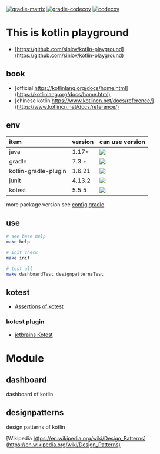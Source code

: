 [![gradle-matrix](https://github.com/sinlov/kotlin-playground/actions/workflows/gradle-matrix.yml/badge.svg?branch=main)](https://github.com/sinlov/kotlin-playground/actions/workflows/gradle-matrix.yml)
[![gradle-codecov](https://github.com/sinlov/kotlin-playground/actions/workflows/gradle-codecov.yml/badge.svg)](https://github.com/sinlov/kotlin-playground/actions/workflows/gradle-codecov.yml)
[![codecov](https://codecov.io/gh/sinlov/kotlin-playground/branch/main/graph/badge.svg)](https://codecov.io/gh/sinlov/kotlin-playground)

# This is kotlin playground

- [https://github.com/sinlov/kotlin-playground](https://github.com/sinlov/kotlin-playground)

## book

- [official https://kotlinlang.org/docs/home.html](https://kotlinlang.org/docs/home.html)
- [chinese kotlin https://www.kotlincn.net/docs/reference/](https://www.kotlincn.net/docs/reference/)

## env

| item                 | version | can use version |
|:---------------------|:--------|:------------------------|
| java                 | 1.17+    | ![](https://img.shields.io/badge/-Java-007396?logo=Java&logoColor=white&style=) |
| gradle               | 7.3.+   | [![](https://img.shields.io/badge/-Gradle-02303A?logo=Gradle&logoColor=white&style=)](https://gradle.org/install/) |
| kotlin-gradle-plugin | 1.6.21  | [![](https://img.shields.io/maven-central/v/org.jetbrains.kotlin/kotlin-gradle-plugin.svg?label=latest%20release)](https://search.maven.org/search?q=g:org.jetbrains.kotlin%20AND%20a:kotlin-gradle-plugin) |
| junit                | 4.13.2  | [![](https://img.shields.io/maven-central/v/junit/junit.svg?label=latest%20release)](https://search.maven.org/search?q=g:junit%20AND%20a:junit) |
| kotest               | 5.5.5   | [![](https://img.shields.io/maven-central/v/io.kotest/kotest-framework-api-jvm.svg?label=latest%20release)](https://search.maven.org/search?q=kotest) |

more package version see [config.gradle](config.gradle)

## use

```bash
# see base help
make help

# init check
make init

# test all
make dashboardTest designpatternsTest
```

## kotest

- [Assertions of kotest](https://kotest.io/docs/assertions/assertions.html)

### kotest plugin

- [jetbrains Kotest](https://plugins.jetbrains.com/plugin/14080-kotest)

# Module

## dashboard

dashboard of kotlin

## designpatterns

design patterns of kotlin

[Wikipedia https://en.wikipedia.org/wiki/Design_Patterns](https://en.wikipedia.org/wiki/Design_Patterns)